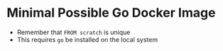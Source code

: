 # Minimal Possible Go Docker Image

* Remember that `FROM scratch` is unique
* This requires `go` be installed on the local system
